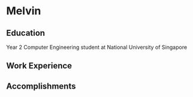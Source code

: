 # Melvin

## Education
Year 2 Computer Engineering student at National University of Singapore
## Work Experience

## Accomplishments

